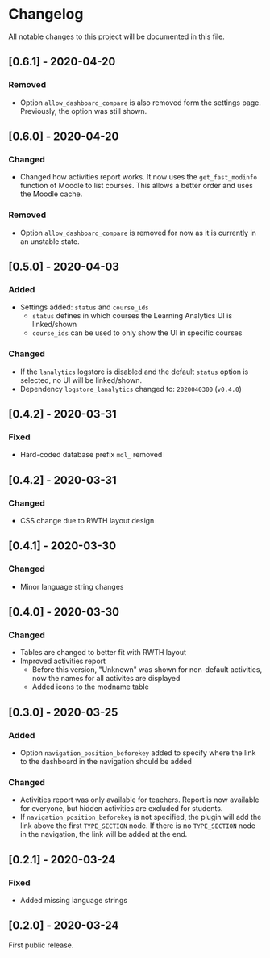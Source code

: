 # Changelog
All notable changes to this project will be documented in this file.

## [0.6.1] - 2020-04-20
### Removed
- Option `allow_dashboard_compare` is also removed form the settings page. Previously, the option was still shown.

## [0.6.0] - 2020-04-20
### Changed
- Changed how activities report works. It now uses the `get_fast_modinfo` function of Moodle to list courses. This allows a better order and uses the Moodle cache.
### Removed
- Option `allow_dashboard_compare` is removed for now as it is currently in an unstable state.

## [0.5.0] - 2020-04-03
### Added
- Settings added: `status` and `course_ids`
  - `status` defines in which courses the Learning Analytics UI is linked/shown
  - `course_ids` can be used to only show the UI in specific courses
### Changed
- If the `lanalytics` logstore is disabled and the default `status` option is selected, no UI will be linked/shown.
- Dependency `logstore_lanalytics` changed to: `2020040300` (`v0.4.0`)

## [0.4.2] - 2020-03-31
### Fixed
- Hard-coded database prefix `mdl_` removed

## [0.4.2] - 2020-03-31
### Changed
- CSS change due to RWTH layout design

## [0.4.1] - 2020-03-30
### Changed
- Minor language string changes

## [0.4.0] - 2020-03-30
### Changed
- Tables are changed to better fit with RWTH layout
- Improved activities report
  - Before this version, "Unknown" was shown for non-default activities, now the names for all activites are displayed
  - Added icons to the modname table

## [0.3.0] - 2020-03-25
### Added
- Option `navigation_position_beforekey` added to specify where the link to the dashboard in the navigation should be added

### Changed
- Activities report was only available for teachers. Report is now available for everyone, but hidden activities are excluded for students.
- If `navigation_position_beforekey` is not specified, the plugin will add the link above the first `TYPE_SECTION` node. If there is no `TYPE_SECTION` node in the navigation, the link will be added at the end.

## [0.2.1] - 2020-03-24
### Fixed
- Added missing language strings

## [0.2.0] - 2020-03-24
First public release.
